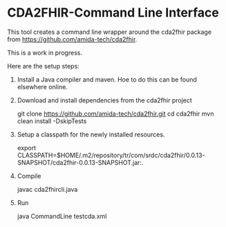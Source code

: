 CDA2FHIR-Command Line Interface
===============================


This tool creates a command line wrapper around the  cda2fhir package from https://github.com/amida-tech/cda2fhir.


This is a work in progress.


Here are the setup steps:

1. Install a Java compiler and maven. Hoe to do this can be found elsewhere online.

2. Download and install dependencies from the cda2fhir project


    git clone https://github.com/amida-tech/cda2fhir.git
    cd cda2fhir
    mvn clean install -DskipTests

3. Setup a classpath for the newly installed resources.


   export CLASSPATH=$HOME/.m2/repository/tr/com/srdc/cda2fhir/0.0.13-SNAPSHOT/cda2fhir-0.0.13-SNAPSHOT.jar:.

4. Compile

   
   javac cda2fhircli.java

5. Run


   java CommandLine testcda.xml


